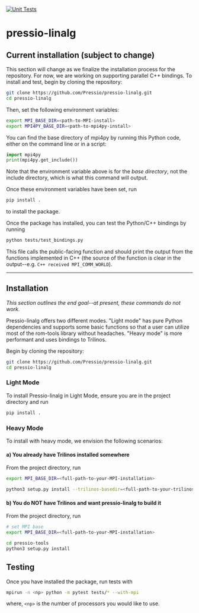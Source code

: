 [![Unit Tests](https://github.com/Pressio/pressio-linalg/actions/workflows/test.yaml/badge.svg)](https://github.com/Pressio/pressio-linalg/actions/workflows/test.yaml/badge.svg)

# pressio-linalg

## Current installation (subject to change)

This section will change as we finalize the installation process for the repository. For now, we are working on supporting parallel C++ bindings. To install and test, begin by cloning the repository:
```sh
git clone https://github.com/Pressio/pressio-linalg.git
cd pressio-linalg
```
Then, set the following environment variables:
```sh
export MPI_BASE_DIR=<path-to-MPI-install>
export MPI4PY_BASE_DIR=<path-to-mpi4py-install>
```
You can find the base directory of mpi4py by running this Python code, either on the command line or in a script:
```python
import mpi4py
print(mpi4py.get_include())
```
Note that the environment variable above is for the _base directory_, not the include directory, which is what this command will output.

Once these environment variables have been set, run
```sh
pip install .
```
to install the package.

Once the package has installed, you can test the Python/C++ bindings by running
```sh
python tests/test_bindings.py
```
This file calls the public-facing function and should print the output from the functions implemented in C++ (the source of the function is clear in the output--e.g. `C++ received MPI_COMM_WORLD`).

---

## Installation

_This section outlines the end goal--at present, these commands do not work._

Pressio-linalg offers two different modes. "Light mode" has pure Python dependencies and supports some basic functions so that a user can utilize most of the rom-tools library without headaches. "Heavy mode" is more performant and uses bindings to Trilinos.

Begin by cloning the repository:
```sh
git clone https://github.com/Pressio/pressio-linalg.git
cd pressio-linalg
```

### Light Mode

To install Pressio-linalg in Light Mode, ensure you are in the project directory and run
```sh
pip install .
```

### Heavy Mode

To install with heavy mode, we envision the following scenarios:

#### a) You already have Trilinos installed somewhere

From the project directory, run

```sh
export MPI_BASE_DIR=<full-path-to-your-MPI-installation>

python3 setup.py install --trilinos-basedir=<full-path-to-your-trilinos-installation>
```

#### b) You do NOT have Trilinos and want pressio-linalg to build it

From the project directory, run

```sh
# set MPI base
export MPI_BASE_DIR=<full-path-to-your-MPI-installation>

cd pressio-tools
python3 setup.py install
```

## Testing

Once you have installed the package, run tests with
```sh
mpirun -n <np> python -m pytest tests/* --with-mpi
```
where, `<np>` is the number of processors you would like to use.
